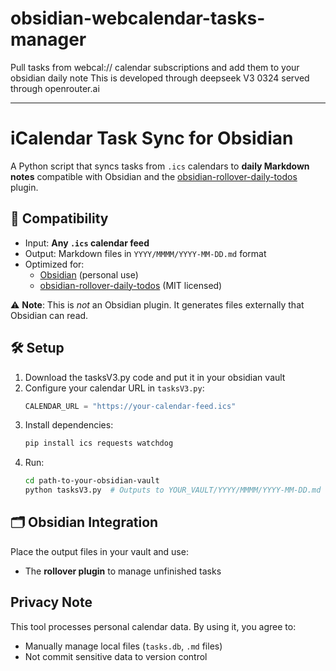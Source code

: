 # obsidian-webcalendar-tasks-manager
Pull tasks from webcal:// calendar subscriptions and add them to your obsidian daily note
This is developed through deepseek V3 0324 served through openrouter.ai

---
# iCalendar Task Sync for Obsidian

A Python script that syncs tasks from `.ics` calendars to **daily Markdown notes** compatible with Obsidian and the [obsidian-rollover-daily-todos](https://github.com/lumoe/obsidian-rollover-daily-todos) plugin.

## 🔌 Compatibility
- Input: **Any `.ics` calendar feed**
- Output: Markdown files in `YYYY/MMMM/YYYY-MM-DD.md` format
- Optimized for:  
  - [Obsidian](https://obsidian.md) (personal use)  
  - [obsidian-rollover-daily-todos](https://github.com/lumoe/obsidian-rollover-daily-todos) (MIT licensed)

⚠️ **Note**: This is *not* an Obsidian plugin. It generates files externally that Obsidian can read.

## 🛠️ Setup
1. Download the tasksV3.py code and put it in your obsidian vault
2. Configure your calendar URL in `tasksV3.py`:
   ```python
   CALENDAR_URL = "https://your-calendar-feed.ics" 
   ```
3. Install dependencies:
   ```bash
   pip install ics requests watchdog
   ```
4. Run:
   ```bash
   cd path-to-your-obsidian-vault
   python tasksV3.py  # Outputs to YOUR_VAULT/YYYY/MMMM/YYYY-MM-DD.md
   ```

## 🗂️ Obsidian Integration
Place the output files in your vault and use:
- The **rollover plugin** to manage unfinished tasks

## Privacy Note
This tool processes personal calendar data. By using it, you agree to:  
- Manually manage local files (`tasks.db`, `.md` files)  
- Not commit sensitive data to version control  

